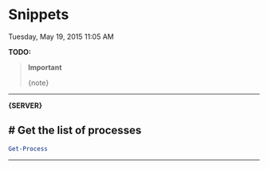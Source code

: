 ﻿# Snippets

Tuesday, May 19, 2015
11:05 AM

**TODO:**

> **Important**
> 
> {note}

---


**{SERVER}**

## # Get the list of processes

```PowerShell
Get-Process
```

---

